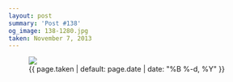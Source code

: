 ```yaml
---
layout: post
summary: 'Post #138'
og_image: 138-1280.jpg
taken: November 7, 2013
---
```


<figure class="post">
<img sizes="(min-width: 700px) 50vw, calc(100vw - 2rem)" src="{{ site.assets_url }}/138-640.jpg" srcset="{{ site.assets_url }}/138-1280.jpg 1280w, {{ site.assets_url }}/138-960.jpg 960w, {{ site.assets_url }}/138-640.jpg 640w, {{ site.assets_url }}/138-320.jpg 320w"/>
<figcaption>
<time>{{ page.taken | default: page.date | date: "%B %-d, %Y" }}</time>
</figcaption>
</figure>
